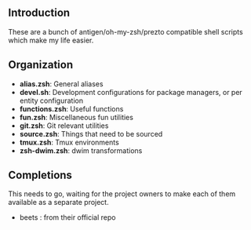 Introduction
------------

These are a bunch of antigen/oh-my-zsh/prezto compatible shell scripts which make my life
easier.

Organization
------------

- **alias.zsh**: General aliases
- **devel.sh**: Development configurations for package managers, or per entity configuration
- **functions.zsh**: Useful functions
- **fun.zsh**: Miscellaneous fun utilities
- **git.zsh**: Git relevant utilities
- **source.zsh**: Things that need to be sourced
- **tmux.zsh**: Tmux environments
- **zsh-dwim.zsh**: dwim transformations

Completions
-----------

This needs to go, waiting for the project owners to make each of them available as a separate
project.

- beets : from their official repo


